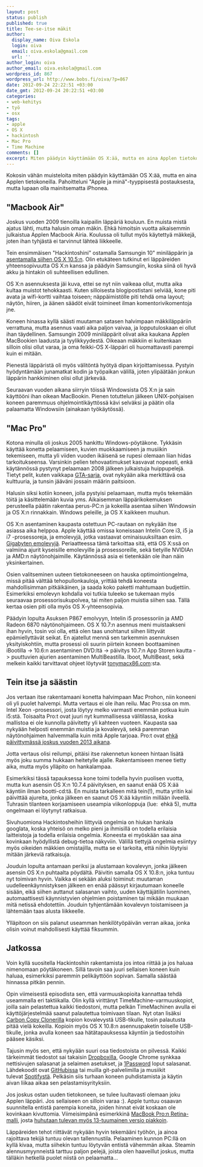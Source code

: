 ```yaml
---
layout: post
status: publish
published: true
title: Tee-se-itse mäkit
author:
  display_name: Oiva Eskola
  login: oiva
  email: oiva.eskola@gmail.com
  url: ''
author_login: oiva
author_email: oiva.eskola@gmail.com
wordpress_id: 867
wordpress_url: http://www.bobs.fi/oiva/?p=867
date: 2012-09-24 22:22:51 +03:00
date_gmt: 2012-09-24 20:22:51 +03:00
categories:
- web-kehitys
- työ
- osx
tags:
- apple
- OS X
- hackintosh
- Mac Pro
- Time Machine
comments: []
excerpt: Miten päädyin käyttämään OS X:ää, mutta en aina Applen tietokoneilla.
---
```

<p>Kokosin vähän muisteloita miten päädyin käyttämään OS X:ää, mutta en aina Applen tietokoneilla. Pahoitteluni "Apple ja minä"-tyyppisestä postauksesta, mutta lupaan olla mainitsematta iPhonea.</p>
<h2>"Macbook Air"</h2>
<p>Joskus vuoden 2009 tienoilla kaipailin läppäriä kouluun. En muista mistä ajatus lähti, mutta halusin oman mäkin. Ehkä himoitsin vuotta aikaisemmin julkaistua Applen Macbook Airia. Koulussa oli tullut myös käytettyä mäkkejä, joten ihan tyhjästä ei tarvinnut lähteä liikkeelle.</p>
<p>Tein ensimmäisen "Hackintoshini" ostamalla Samsungin 10" miniläppärin ja <a title="OS X:n asentaminen Samsung NC10:een" href="http://oivaeskola.fi/2009/08/13/os-xn-asentaminen-samsung-nc10een/">asentamalla siihen OS&nbsp;X 10.5:n</a>. Olin etukäteen tutkinut eri läppäreiden yhteensopivuutta OS&nbsp;X:n kanssa ja päädyin Samsungiin, koska siinä oli hyvä akku ja hintakin oli suhteellisen edullinen.</p>
<p>OS&nbsp;X:n asennuksesta jäi kuva, ettei se nyt niin vaikeaa ollut, mutta aika kultaa muistot tehokkaasti. Kuten silloisesta blogipostistani selviää, kone piti avata ja wifi-kortti vaihtaa toiseen; näppäimistölle piti tehdä oma layout; näytön, hiiren, ja äänen säädöt eivät toimineet ilman komentorivikomentoja jne.</p>
<p>Koneen hinassa kyllä säästi muutaman satasen halvimpaan mäkkiläppäriin verrattuna, mutta asennus vaati aika paljon vaivaa, ja lopputuloskaan ei ollut ihan täydellinen. Samsungin 2009 miniläppärit olivat aika kaukana Applen MacBookien laadusta ja tyylikkyydestä. Oikeaan mäkkiin ei kuitenkaan silloin olisi ollut varaa, ja oma feikki-OS&nbsp;X-läppäri oli huomattavasti parempi kuin ei mitään.</p>
<p>Pienestä läppäristä oli myös välitöntä hyötyä dipan kirjoittamisessa. Pystyin hyödyntämään junamatkat kodin ja työpaikan välillä, joten ylipäätään jonkun läppärin hankkiminen olisi ollut järkevää.</p>
<p>Seuraavan vuoden aikana siirryin töissä Windowsista OS&nbsp;X:n ja sain käyttööni ihan oikean MacBookin. Pienen totuttelun jälkeen UNIX-pohjaisen koneen paremmuus ohjelmointikäyttössä kävi selväksi ja päätin olla palaamatta Windowsiin (ainakaan työkäytössä).</p>
<h2>"Mac Pro"</h2>
<p>Kotona minulla oli joskus 2005 hankittu Windows-pöytäkone. Tykkäsin käyttää konetta pelaamiseen, kuvien muokkaamiseen ja musiikin tekemiseen, mutta yli viiden vuoden ikäisenä se rupesi olemaan liian hidas tarkoitukseensa. Varsinkin pelien tehovaatimukset kasvavat nopeasti, enkä käytännössä pystynyt pelaamaan 2008 jälkeen julkaistuja huippupelejä. Tietyt pelit, kuten vaikkapa <a title="Wikipedia: Grand Theft Auto IV: Commercial success" href="http://en.wikipedia.org/wiki/Grand_Theft_Auto_IV#Commercial_success">GTA-sarja</a>, ovat nykyään aika merkittävä osa kulttuuria, ja tunsin jääväni jossain määrin paitsioon.</p>
<p>Halusin siksi kotiin koneen, jolla pystyisi pelaamaan, mutta myös tekemään töitä ja käsittelemään kuvia yms. Aikaisemman läppärikokemuksen perusteella päätin rakentaa perus-PC:n ja kokeilla asentaa siihen Windowsin ja OS&nbsp;X:n rinnakkain. Windows peleille, ja OS&nbsp;X kaikkeen muuhun.</p>
<p>OS&nbsp;X:n asentaminen kaupasta ostettuun PC-rautaan on nykyään itse asiassa aika helppoa. Apple käyttää omissa koneissaan Intelin Core i3, i5 ja i7 -prosessoreja, ja emolevyjä, jotka vastaavat ominaisuuksiltaan esim. <a href="http://www.tomshardware.com/news/hackintosh-mac-motherboards-chameleon-rc5,11577.html">Gigabyten emolevyjä</a>. Periaatteessa tämä tarkoittaa sitä, että OS&nbsp;X:ssä on valmiina ajurit kyseisille emolevyille ja prosessoreille, sekä tietyille NVIDIAn ja AMD:n näytönohjaimille. Käytännössä asia ei tietenkään ole ihan näin yksinkertainen.</p>
<p>Osien valitseminen uuteen tietokoneeseen on hauska optimointiongelma, missä pitää välttää tehopullonkauloja, yrittää tehdä koneesta mahdollisimman pitkäikäinen, ja saada koko paketti mahtumaan budjettiin. Esimerkiksi emolevyn kohdalla voi tutkia tuleeko se tukemaan myös seuraavaa prosessorisukupolvea, tai miten paljon muistia siihen saa. Tällä kertaa osien piti olla myös OS X-yhteensopivia.</p>
<p>Päädyin lopulta Asuksen P867 emolvyyn, Intelin i5 prosessoriin ja AMD Radeon 6870 näytönohjaimeen. OS&nbsp;X&nbsp;10.7:n asennus meni muistaakseni ihan hyvin, tosin voi olla, että olen taas unohtanut siihen liittyvät epämiellyttävät seikat. En ajatellut mennä sen tarkemmin asennuksen yksityiskohtiin, mutta prosessi oli suurin piirtein koneen boottaaminen iBootilla -> 10.6:n asentaminen DVD:ltä -> päivitys 10.7:n App Storen kautta -> puuttuvien ajurien asentaminen MultiBeastilla. Iboot, MultiBeast, sekä melkein kaikki tarvittavat ohjeet löytyvät&nbsp;<a href="http://www.tonymacx86.com/">tonymacx86.com</a>:sta.</p>
<h2>Tein itse ja säästin</h2>
<p>Jos vertaan itse rakentamaani konetta halvimpaan Mac Prohon, niin koneeni oli yli puolet halvempi. Mutta vertaus ei ole ihan reilu. Mac Pro:ssa on mm. Intel Xeon -prosessori, josta löytyy melko varmasti enemmän potkua kuin i5:stä. Toisaalta Pro:t ovat juuri nyt kummallisessa välitilassa, koska mallistoa ei ole kunnolla päivitetty yli kahteen vuoteen. Kaupasta saa nykyään helposti enemmän muistia ja kovalevyä, sekä paremman näytönohjaimen halvemmalla kuin mitä Apple tarjoaa. Pro:t ovat <a href="http://www.forbes.com/sites/connieguglielmo/2012/06/12/apple-says-new-models-designs-for-imac-mac-pro-in-works-due-in-2013/">ehkä päivittymässä joskus vuoden 2013 aikana</a>.</p>
<p>Jotta vertaus olisi reilumpi, pitäisi itse rakennetun koneen hintaan lisätä myös joku summa hukkaan heitetylle ajalle. Rakentamiseen menee tietty aika, mutta myös ylläpito on hankalampaa.</p>
<p>Esimerkiksi tässä tapauksessa kone toimi todella hyvin puolisen vuotta, mutta kun asensin OS&nbsp;X:n 10.7.4 päivityksen, en saanut enää OS&nbsp;X:ää käyntiin ilman bootti-cd:tä. En muista tarkalleen mitä tein(!), mutta yritin kai päivittää ajureita, jonka jälkeen en saanut OS&nbsp;X:ää käyntiin millään ilveellä. Tuhrasin tilanteen korjaamiseen useampia viikonloppuja (lue: &nbsp;ehkä 5), mutta ongelmaan ei löytynyt ratkaisua.</p>
<p>Sivuhuomiona Hackintosheihin liittyviä ongelmia on hiukan hankala googlata, koska yhteisö on melko pieni ja ihmisillä on todella erilaisia laitteistoja ja todella erilaisia ongelmia. Koneesta ei myöskään saa aina kovinkaan hyödyllistä debug-tietoa näkyviin. Välillä tiettyjä ongelmia esiintyy myös oikeiden mäkkien omistajilla, mutta se ei tarkoita, että niihin löytyisi mitään järkeviä ratkaisuja.</p>
<p>Jouduin lopulta antamaan periksi ja alustamaan kovalevyn, jonka jälkeen asensin OS&nbsp;X:n puhtaalta pöydältä. Päivitin samalla OS X 10.8:n, joka tuntuu nyt toimivan hyvin. Vaikka ei sekään aluksi toiminut: muutaman uudelleenkäynnistyksen jälkeen en enää päässyt kirjautumaan koneelle sisään, eikä siihen auttanut salasanan vaihto, uuden käyttäjätilin luominen, automaattisesti käynnistyvien ohjelmien poistaminen tai mikään muukaan mitä netissä ehdotettiin. Jouduin tyhjentämään kovalevyn toistamiseen ja lähtemään taas alusta liikkeelle.</p>
<p>Ylläpitoon on siis palanut useamman henkilötyöpäivän verran aikaa, jonka olisin voinut mahdollisesti käyttää fiksummin.</p>
<h2>Jatkossa</h2>
<p>Voin kyllä suositella Hackintoshin rakentamista jos intoa riittää ja jos haluaa nimenomaan pöytäkoneen. Sillä tavoin saa juuri sellaisen koneen kuin haluaa, esimerkiksi paremmin pelikäyttöön sopivan. Samalla säästää hinnassa pitkän pennin.</p>
<p>Opin viimeisestä episodista sen, että varmuuskopioita kannattaa tehdä useammalla eri taktiikalla. Olin kyllä virittänyt TimeMachine-varmuuskopiot, joilla sain pelastettua kaikki tiedostoni, mutta pelkän TimeMachinen avulla ei käyttöjärjestelmää&nbsp;saanut palautettua toimivaan tilaan. Nyt otan lisäksi <a href="http://www.bombich.com/">Carbon Copy Clonerilla</a>&nbsp;kopion kovalevystä USB-tikulle, tosin palautusta pitää vielä kokeilla. Kopioin myös OS&nbsp;X&nbsp;10.8:n asennuspaketin toiselle USB-tikulle, jonka avulla koneen saa hätätapauksessa käyntiin ja tiedostoihin pääsee käsiksi.</p>
<p>Tajusin myös sen, että nykyään suuri osa tiedostoista on pilvessä. Kaikki tärkeimmät tiedostot sai takaisin <a href="https://www.dropbox.com/">Dropboxilla</a>, Google Chrome synkkaa nettisivujen salasanat ja selaimen asetukset, ja <a href="https://agilebits.com/onepassword">1Password</a> loput salasanat. Lähdekoodit ovat <a href="https://github.com/">GitHubissa</a> tai muilla git-palvelimilla ja musiikit tulevat&nbsp;<a href="http://www.spotify.com/fi">Spotifystä</a>. Pelkäsin siis turhaan koneen puhdistamista ja käytin aivan liikaa aikaa sen pelastamisyrityksiin.</p>
<p>Jos joskus ostan uuden tietokoneen, se tulee luultavasti olemaan joku Applen läppäri. Jos sellaiseen on silloin varaa :). Apple tuntuu osaavan suunnitella entistä parempia koneita, joiden hinnat eivät koskaan ole kovinkaan kivuttomia. Viimeisimpänä esimerkkinä <a href="http://www.apple.com/fi/macbook-pro/specs/">MacBook Pro:n Retina-malli</a>, josta <a href="http://www.macrumors.com/2012/09/10/production-of-13-inch-retina-macbook-pro-and-updated-imacs-reportedly-ramping-up/">huhutaan tulevan myös 13-tuumainen versio piakkoin</a>.</p>
<p>Läppäreiden tehot riittävät nykyään hyvin tekemääni työhön, ja ainoa rajoittava tekijä tuntuu olevan tallennustila. Pelaaminen kunnon PC:llä on kyllä kivaa, mutta siihekin tuntuu löytyvän entistä vähemmän aikaa. Steamin alennusmyynneistä tarttuu paljon pelejä, joista olen haaveillut joskus, mutta tälläkin hetkellä puolet niistä on pelaamatta...</p>
